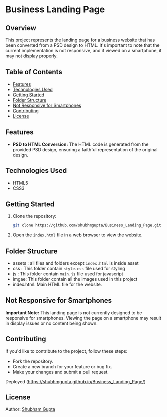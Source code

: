 # Business Landing Page

## Overview

This project represents the landing page for a business website that has been converted from a PSD design to HTML. It's important to note that the current implementation is not responsive, and if viewed on a smartphone, it may not display properly.

## Table of Contents

- [Features](#features)
- [Technologies Used](#technologies-used)
- [Getting Started](#getting-started)
- [Folder Structure](#folder-structure)
- [Not Responsive for Smartphones](#not-responsive-for-smartphones)
- [Contributing](#contributing)
- [License](#license)

## Features

- **PSD to HTML Conversion:** The HTML code is generated from the provided PSD design, ensuring a faithful representation of the original design.

## Technologies Used

- HTML5
- CSS3

## Getting Started

1. Clone the repository:

   ```bash
   git clone https://github.com/shubhmgupta/Business_Landing_Page.git

2. Open the `index.html` file in a web browser to view the website.

## Folder Structure
- assets : all files and folders except `index.html` is inside asset
- css : This folder contain `style.css` file used for styling
- js : This folder contain `main.js` file used for javascript
- imgae: This folder contain all the images used in this project
- index.html: Main HTML file for the website.

## Not Responsive for Smartphones
<strong>Important Note:</strong> This landing page is not currently designed to be responsive for smartphones. Viewing the page on a smartphone may result in display issues or no content being shown.

## Contributing
If you'd like to contribute to the project, follow these steps:
-  Fork the repository.
-  Create a new branch for your feature or bug fix.
-  Make your changes and submit a pull request.

Deployed (https://shubhmgupta.github.io/Business_Landing_Page/)

## License 
Author: [Shubham Gupta](https://github.com/shubhmgupta/)
